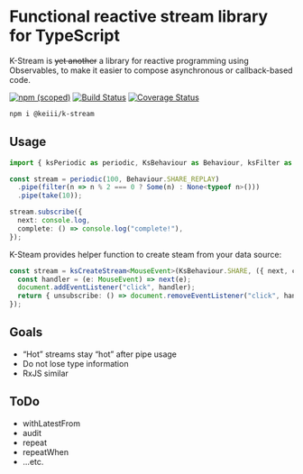 # Functional reactive stream library for TypeScript
K-Stream is ~~yet another~~ a library for reactive programming using Observables, to make it easier to compose asynchronous or callback-based code.

[![npm (scoped)](https://img.shields.io/npm/v/@keiii/k-stream?color=blue)](https://www.npmjs.com/package/@keiii/k-stream) 
[![Build Status](https://travis-ci.com/KEIII/k-stream.svg?branch=master)](https://travis-ci.com/KEIII/k-stream) 
[![Coverage Status](https://coveralls.io/repos/github/KEIII/k-stream/badge.svg?branch=master)](https://coveralls.io/github/KEIII/k-stream?branch=master)

```sh
npm i @keiii/k-stream
```

## Usage
```typescript
import { ksPeriodic as periodic, KsBehaviour as Behaviour, ksFilter as filter, ksTake as take, Some, None } from "@keiii/k-stream";

const stream = periodic(100, Behaviour.SHARE_REPLAY)
  .pipe(filter(n => n % 2 === 0 ? Some(n) : None<typeof n>()))
  .pipe(take(10));

stream.subscribe({
  next: console.log,
  complete: () => console.log("complete!"),
});
```
K-Steam provides helper function to create steam from your data source:
```typescript
const stream = ksCreateStream<MouseEvent>(KsBehaviour.SHARE, ({ next, complete }) => {
  const handler = (e: MouseEvent) => next(e);
  document.addEventListener("click", handler);
  return { unsubscribe: () => document.removeEventListener("click", handler) };
});
```

## Goals
- “Hot” streams stay “hot” after pipe usage
- Do not lose type information
- RxJS similar

## ToDo
- withLatestFrom
- audit
- repeat
- repeatWhen
- ...etc.
